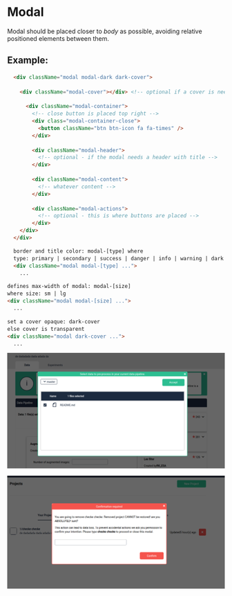 Modal
===

Modal should be placed closer to *body* as possible, avoiding relative positioned elements
between them.

Example:
---

```html
  <div className="modal modal-dark dark-cover">

    <div className="modal-cover"></div> <!-- optional if a cover is needed -->

      <div className="modal-container">
        <!-- close button is placed top right -->
        <div class="modal-container-close">
          <button className="btn btn-icon fa fa-times" />
        </div>

        <div className="modal-header">
          <!-- optional - if the modal needs a header with title -->
        </div>

        <div className="modal-content">
          <!-- whatever content -->
        </div>

        <div className="modal-actions">
          <!-- optional - this is where buttons are placed -->
        </div>
    </div>
  </div>
```

```html
  border and title color: modal-[type] where
  type: primary | secondary | success | danger | info | warning | dark | light
  <div className="modal modal-[type] ...">
    ...
```

```html
defines max-width of modal: modal-[size]
where size: sm | lg
<div className="modal modal-[size] ...">
  ...
```

```html
set a cover opaque: dark-cover
else cover is transparent
<div className="modal dark-cover ...">
  ...
```

![image](modal01.png)

![image](modal02.png)

